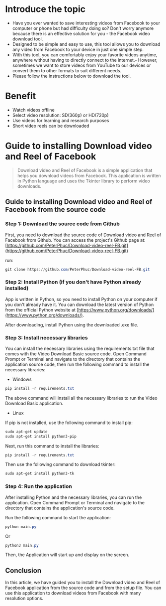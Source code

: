 # Introduce the topic
- Have you ever wanted to save interesting videos from Facebook to your computer or phone but had difficulty doing so? Don't worry anymore because there is an effective solution for you - the Facebook video download tool. 
- Designed to be simple and easy to use, this tool allows you to download any video from Facebook to your device in just one simple step.
- With this tool, you can comfortably enjoy your favorite videos anytime, anywhere without having to directly connect to the internet.- However, sometimes we want to store videos from YouTube to our devices or convert them to other formats to suit different needs.
- Please follow the instructions below to download the tool.
  
# Benefit
- Watch videos offline
- Select video resolution: SD(360p) or HD(720p)
- Use videos for learning and research purposes
- Short video reels can be downloaded

# **Guide to installing Download video and Reel of Facebook**

> Download video and Reel of Facebook is a simple application that helps you download videos from Facebook. This application is written in Python language and uses the Tkinter library to perform video downloads.
> 
## **Guide to installing Download video and Reel of Facebook from the source code**

### **Step 1: Download the source code from Github**

First, you need to download the source code of Download video and Reel of Facebook from Github. You can access the project's Github page at: [https://github.com/PeterPhuc/Download-video-reel-FB.git](https://github.com/PeterPhuc/Download-video-reel-FB.git)

run:
```powershell
git clone https://github.com/PeterPhuc/Download-video-reel-FB.git
```

### **Step 2: Install Python (if you don't have Python already installed)**

App is written in Python, so you need to install Python on your computer if you don't already have it. You can download the latest version of Python from the official Python website at [https://www.python.org/downloads/](https://www.python.org/downloads/).

After downloading, install Python using the downloaded .exe file.

### **Step 3: Install necessary libraries**

You can install the necessary libraries using the requirements.txt file that comes with the Video Download Basic source code. Open Command Prompt or Terminal and navigate to the directory that contains the application source code, then run the following command to install the necessary libraries:

- Windows

```powershell
pip install -r requirements.txt
```

The above command will install all the necessary libraries to run the Video Download Basic application.

- Linux

If pip is not installed, use the following command to install pip:

```powershell
sudo apt-get update
sudo apt-get install python3-pip
```

Next, run this command to install the libraries:

```powershell
pip install -r requirements.txt
```

Then use the following command to download tkinter:

```powershell
sudo apt-get install python3-tk
```

### **Step 4: Run the application**

After installing Python and the necessary libraries, you can run the application. Open Command Prompt or Terminal and navigate to the directory that contains the application's source code.

Run the following command to start the application:

```powershell
python main.py
```

Or

```powershell
python3 main.py
```

Then, the Application will start up and display on the screen.

## **Conclusion**

In this article, we have guided you to install the Download video and Reel of Facebook application from the source code and from the setup file. You can use this application to download videos from Facebook with many resolution options.
